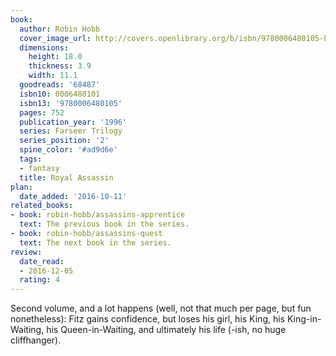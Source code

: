```yaml
---
book:
  author: Robin Hobb
  cover_image_url: http://covers.openlibrary.org/b/isbn/9780006480105-L.jpg
  dimensions:
    height: 18.0
    thickness: 3.9
    width: 11.1
  goodreads: '68487'
  isbn10: 0006480101
  isbn13: '9780006480105'
  pages: 752
  publication_year: '1996'
  series: Farseer Trilogy
  series_position: '2'
  spine_color: '#ad9d6e'
  tags:
  - fantasy
  title: Royal Assassin
plan:
  date_added: '2016-10-11'
related_books:
- book: robin-hobb/assassins-apprentice
  text: The previous book in the series.
- book: robin-hobb/assassins-quest
  text: The next book in the series.
review:
  date_read:
  - 2016-12-05
  rating: 4
---
```


Second volume, and a lot happens (well, not that much per page, but fun nonetheless): Fitz gains confidence, but loses his girl, his King, his King-in-Waiting, his Queen-in-Waiting, and ultimately his life (-ish, no huge cliffhanger).
